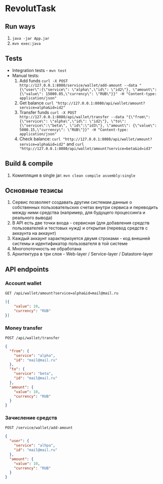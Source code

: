 # RevolutTask

## Run ways
1. `java -jar App.jar`
1. `mvn exec:java`

## Tests
* Integration tests -  `mvn test`
* Manual tests:
  1. Add funds `curl -X POST http://127.0.0.1:8080/service/wallet/add-amount --data "{\"user\":{\"service\": \"alpha\",\"id\": \"id2\"}, \"amount\": {\"value\": 15000.05,\"currency\": \"RUB\"}}" -H "Content-type: application/json"`
  1. Get balance `curl "http://127.0.0.1:8080/api/wallet/amount?service=alpha&id=id2"`
  1. Transfer funds `curl -X POST http://127.0.0.1:8080/api/wallet/transfer --data "{\"from\":{\"service\": \"alpha\",\"id\": \"id2\"}, \"to\":{\"service\":\"beta\", \"id\":\"id3\"}, \"amount\": {\"value\": 5000.15,\"currency\": \"RUB\"}}" -H "Content-type: application/json"`
  1. Check balance: `curl "http://127.0.0.1:8080/api/wallet/amount?service=alpha&id=id2"` and `curl "http://127.0.0.1:8080/api/wallet/amount?service=beta&id=id3"`

## Build & compile
1. Комипляция в single jar: `mvn clean compile assembly:single`

## Основные тезисы

1. Сервис позволяет создавать другим системам данные о собственных пользовательских счетах внутри сервиса и переводить между ними средства (например, для будущего процессинга и реального вывода)
1. В API есть две точки входа - сервисная (для добавления средств пользователей и тестовых нужд) и открытая (перевод средств с аккаунта на аккаунт)
1. Каждый аккаунт характеризуется двумя строками - код внешней системы и идентификатор пользователя в той системе
1. Многопоточность не обработана
1. Архитектура в три слоя - Web-layer / Service-layer / Datastore-layer

## API endpoints

### Account wallet
`GET /api/wallet/amount?service=alpha&id=mail@mail.ru`
```json
[{
    "value": 10,
    "currency": "RUB"
}]
```


### Money transfer

`POST /api/wallet/transfer`
```json
{
  "from": {
    "service": "alpha",
    "id": "mail@mail.ru"
  },
  "to": {
    "service": "beta",
    "id": "mail@mail.ru"
  },
  "amount": {
    "value": 10,
    "currency": "RUB"
  }
}
```

### Зачисление средств
`POST /service/wallet/add-amount`
```json
{
  "user": {
    "service": "alhpa",
    "id": "mail@mail.ru"
  },
  "amount": {
    "value": 10,
    "currency": "RUB"
  }
}
```
